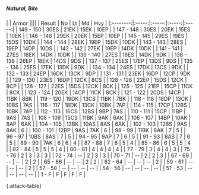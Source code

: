 ##### Natural, Bite

|      |   Armor   ||||
|   Result   |   No   |   Lt   |   Md   |   Hvy   |
|:--------:|:-----:|:-----:|:-----:|:-----:|
| 149 - 150 | 30ES | 21EK | 15EK | 10EP |
| 147 - 148 | 30ES | 20EK | 15ES | 10EK |
| 146 - 146 | 29EK | 20EK | 15EP | 10EP |
| 145 - 145 | 29ES | 19ES | 15DS | 10DK |
| 144 - 144 | 28EK | 19EP | 15DK | 10DK |
| 143 - 143 | 28ES | 19EP | 14DP | 10DS |
| 142 - 142 | 27EK | 19EP | 14DK | 10DK |
| 141 - 141 | 27ES | 18EK | 14DK | 10DK |
| 139 - 140 | 27ES | 18ES | 14DK | 9DK |
| 138 - 138 | 26EP | 18EK | 14DS | 9DS |
| 137 - 137 | 25ES | 17EP | 13DS | 9DS |
| 135 - 136 | 25ES | 17EK | 13DK | 9DK |
| 134 - 134 | 24ES | 17DK | 13CS | 9DK |
| 132 - 133 | 24EP | 16DK | 13CK | 9DP |
| 131 - 131 | 23EK | 16DP | 12CP | 9DK |
| 129 - 130 | 23ES | 16DP | 12CK | 8CS |
| 128 - 128 | 22EP | 15DS | 12CK | 8CP |
| 126 - 127 | 22ES | 15DS | 12CK | 8CK |
| 125 - 125 | 21EP | 15CP | 11CK | 8CK |
| 123 - 124 | 20EK | 14CP | 11CK | 8CK |
| 121 - 122 | 20DS | 14CP | 11BK | 8BK |
| 119 - 120 | 19DK | 13CS | 11BK | 7BK |
| 118 - 118 | 18DP | 13CK | 10BS | 7AS |
| 116 - 117 | 18DK | 13CK | 10BK | 7AP |
| 114 - 115 | 17CP | 12BS | 10BK | 7AP |
| 112 - 113 | 16CS | 12BS | 9BP | 7AS |
| 110 - 111 | 15CP | 11BP | 9AS | 7AS |
| 108 - 109 | 15CS | 11BK | 9AK | 6AK |
| 106 - 107 | 14BP | 10AK | 8AP | 6AK |
| 104 - 105 | 13BK | 10AS | 8AS | 6AK |
| 102 - 103 | 12BS | 9AS | 8AK | 6 |
| 100 - 101 | 12BP | 9AS | 7AK | 6 |
| 98 - 99 | 11BK | 8AK | 7 | 5 |
| 96 - 97 | 10BS | 8AS | 7 | 5 |
| 94 - 95 | 9AP | 7 | 6 | 5 |
| 91 - 93 | 8AS | 7 | 6 | 5 |
| 89 - 90 | 7AK | 6 | 6 | 4 |
| 87 - 88 | 7 | 6 | 5 | 4 |
| 85 - 86 | 6 | 5 | 5 | 4 |
| 82 - 84 | 5 | 5 | 5 | 4 |
| 80 - 81 | 4 | 4 | 4 | 4 |
| 77 - 79 | 3 | 4 | 4 | 3 |
| 75 - 76 | 2 | 3 | 3 | 3 |
| 72 - 74 | --  | 2 | 3 | 3 |
| 70 - 71 | --  | 2 | 2 | 3 |
| 67 - 69 | --  | --  | 2 | 2 |
| 65 - 66 | --  | --  | 2 | 2 |
| 62 - 64 | --  | --  | --  | 2 |
| 59 - 61 | --  | --  | --  | 2 |
| 57 - 58 | --  | --  | --  | --  |
| 54 - 56 | --  | --  | --  | --  |
| 51 - 53 | --  | --  | --  | --  |
| 1 - F | F | F | F | F |

{.attack-table}
